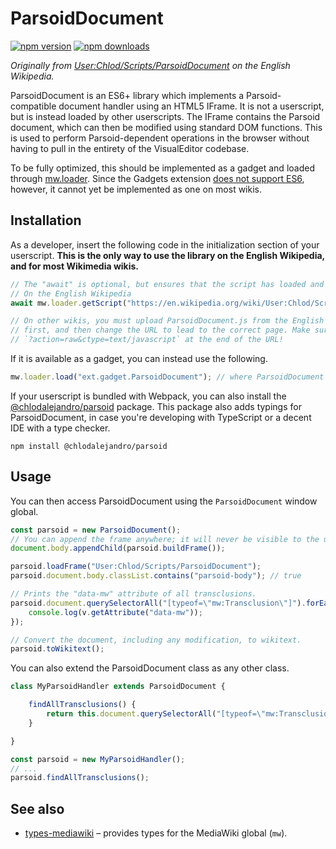 # ParsoidDocument
[![npm version](https://img.shields.io/npm/v/@chlodalejandro/parsoid.svg?style=flat-square)](https://www.npmjs.org/package/@chlodalejandro/parsoid)
[![npm downloads](https://img.shields.io/npm/dm/@chlodalejandro/parsoid.svg?style=flat-square)](http://npm-stat.com/charts.html?package=@chlodalejandro/parsoid)

*Originally from [User:Chlod/Scripts/ParsoidDocument](https://en.wikipedia.org/wiki/User:Chlod/Scripts/ParsoidDocument) on the English Wikipedia.*

ParsoidDocument is an ES6+ library which implements a Parsoid-compatible document handler using an HTML5 IFrame. It is not a userscript, but is instead loaded by other userscripts. The IFrame contains the Parsoid document, which can then be modified using standard DOM functions. This is used to perform Parsoid-dependent operations in the browser without having to pull in the entirety of the VisualEditor codebase.

To be fully optimized, this should be implemented as a gadget and loaded through [mw.loader](https://doc.wikimedia.org/mediawiki-core/master/js/#!/api/mw.loader). Since the Gadgets extension [does not support ES6](https://phabricator.wikimedia.org/T75714), however, it cannot yet be implemented as one on most wikis.

## Installation
As a developer, insert the following code in the initialization section of your userscript. **This is the only way to use the library on the English Wikipedia, and for most Wikimedia wikis.**
```js
// The "await" is optional, but ensures that the script has loaded and run before proceeding.
// On the English Wikipedia
await mw.loader.getScript("https://en.wikipedia.org/wiki/User:Chlod/Scripts/ParsoidDocument.js?action=raw&ctype=text/javascript");

// On other wikis, you must upload ParsoidDocument.js from the English Wikipedia or this repository
// first, and then change the URL to lead to the correct page. Make sure to keep the
// `?action=raw&ctype=text/javascript` at the end of the URL!
```

If it is available as a gadget, you can instead use the following.
```js
mw.loader.load("ext.gadget.ParsoidDocument"); // where ParsoidDocument is the ID of the gadget.
```

If your userscript is bundled with Webpack, you can also install the [@chlodalejandro/parsoid](https://npmjs.com/package/@chlodalejandro/parsoid) package. This package also adds typings for ParsoidDocument, in case you're developing with TypeScript or a decent IDE with a type checker.
```shell
npm install @chlodalejandro/parsoid
```

## Usage
You can then access ParsoidDocument using the `ParsoidDocument` window global.
```js
const parsoid = new ParsoidDocument();
// You can append the frame anywhere; it will never be visible to the user.
document.body.appendChild(parsoid.buildFrame());

parsoid.loadFrame("User:Chlod/Scripts/ParsoidDocument");
parsoid.document.body.classList.contains("parsoid-body"); // true

// Prints the "data-mw" attribute of all transclusions.
parsoid.document.querySelectorAll("[typeof=\"mw:Transclusion\"]").forEach(v => {
    console.log(v.getAttribute("data-mw"));
});

// Convert the document, including any modification, to wikitext.
parsoid.toWikitext();
```

You can also extend the ParsoidDocument class as any other class.
```js
class MyParsoidHandler extends ParsoidDocument {

    findAllTransclusions() {
        return this.document.querySelectorAll("[typeof=\"mw:Transclusion\"]");
    }

}

const parsoid = new MyParsoidHandler();
// ...
parsoid.findAllTransclusions();
```
## See also
* [types-mediawiki](https://github.com/wikimedia-gadgets/types-mediawiki) – provides types for the MediaWiki global (`mw`).
